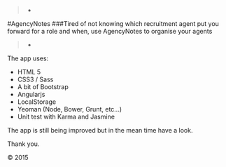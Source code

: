 > -
#AgencyNotes
###Tired of not knowing which recruitment agent put you forward for a role and when, use AgencyNotes to organise your agents
>
> -

The app uses:

* HTML 5
* CSS3 / Sass 
* A bit of Bootstrap
* Angularjs
* LocalStorage
* Yeoman (Node, Bower, Grunt, etc...)
* Unit test with Karma and Jasmine

The app is still being improved but in the mean time have a look.

Thank you.

&copy; 2015

